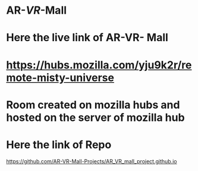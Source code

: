 # AR-_VR_-Mall
# Here the live link of AR-VR- Mall
# https://hubs.mozilla.com/yju9k2r/remote-misty-universe
# Room created on mozilla hubs and hosted on the server of mozilla hub
# Here the link of Repo 
https://github.com/AR-VR-Mall-Projects/AR_VR_mall_project.github.io
